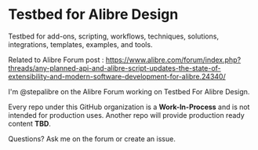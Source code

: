 # Testbed for Alibre Design

Testbed for add-ons, scripting, workflows, techniques, solutions, integrations, templates, examples, and tools.

Related to Alibre Forum post : https://www.alibre.com/forum/index.php?threads/any-planned-api-and-alibre-script-updates-the-state-of-extensibility-and-modern-software-development-for-alibre.24340/

I'm @stepalibre on the Alibre Forum working on Testbed For Alibre Design.

Every repo under this GitHub organization is a **Work-In-Process** and is not intended for production uses. Another repo will provide production ready content **TBD**.

Questions? Ask me on the forum or create an issue.
